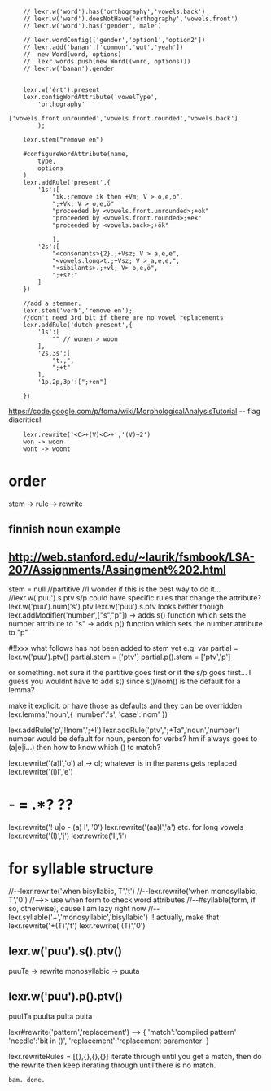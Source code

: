 		// lexr.w('word').has('orthography','vowels.back')
		// lexr.w('werd').doesNotHave('orthography','vowels.front')
		// lexr.w('word').has('gender','male')

		// lexr.wordConfig(['gender','option1','option2'])
		// lexr.add('banan',['common','wut','yeah'])
		// 	new Word(word, options)
		// 	lexr.words.push(new Word((word, options)))
		// lexr.w('banan').gender


		lexr.w('ért').present
		lexr.configWordAttribute('vowelType',
			'orthography'
			['vowels.front.unrounded','vowels.front.rounded','vowels.back']
			);

		lexr.stem("remove en")

		#configureWordAttribute(name,
			type,
			options
		)
		lexr.addRule('present',{
			'1s':[
				"ik.;remove ik then +Vm; V > o,e,ö",
				";+Vk; V > o,e,ö"
				"proceeded by <vowels.front.unrounded>;+ok"
				"proceeded by <vowels.front.rounded>;+ek"
				"proceeded by <vowels.back>;+ök"

				],
			'2s':[
				"<consonants>{2}.;+Vsz; V > a,e,e",
				"<vowels.long>t.;+Vsz; V > a,e,e,",
				"<sibilants>.;+vl; V> o,e,ö",
				";+sz;"
			]
		})

		//add a stemmer.
		lexr.stem('verb','remove en');
		//don't need 3rd bit if there are no vowel replacements
		lexr.addRule('dutch-present',{
			'1s':[
				"" // wonen > woon
			],
			'2s,3s':[
				"t.;",
				";+t"
			],
			'1p,2p,3p':[";+en"]

		})
https://code.google.com/p/foma/wiki/MorphologicalAnalysisTutorial
-- flag diacritics!

		lexr.rewrite('<C>+(V)<C>+','(V)~2')
		won -> woon
		wont -> woont

# order
stem -> rule -> rewrite

## finnish noun example
## http://web.stanford.edu/~laurik/fsmbook/LSA-207/Assignments/Assingment%202.html
stem = null
//partitive
//I wonder if this is the best way to do it... 
//lexr.w('puu').s.ptv
s/p could have specific rules that change the attribute? 
lexr.w('puu').num('s').ptv
lexr.w('puu').s.ptv looks better though
lexr.addModifier('number',["s","p"])
	-> adds s() function which sets the number attribute to "s"
	-> adds p() function which sets the number attribute to "p"

#!!xxx what follows has not been added to stem yet
e.g.
var partial = lexr.w('puu').ptv()
partial.stem = ['ptv']
partial.p().stem = ['ptv','p']

or something. not sure if the partitive goes first or if the s/p goes first... 
I guess you wouldnt have to add s() since s()/nom() is the default for a lemma?

make it explicit. or have those as defaults and they can be overridden
lexr.lemma('noun',{
	'number':'s',
	'case':'nom'
})

lexr.addRule('p','!!nom',';+I')
lexr.addRule('ptv',";+Ta",'noun','number')
number would be default for noun, person for verbs?
hm if <V> always goes to (a|e|i...) then how to know which () to match?

lexr.rewrite('(a)I','o') aI -> oI; whatever is in the parens gets replaced
lexr.rewrite('(i)I','e')
# - = .*?  ??
lexr.rewrite('!<V> u|o - (a) I', '0')
lexr.rewrite('(aa)I','a') etc. for long vowels
lexr.rewrite('<V>(I)<V>','j')
lexr.rewrite('I','i')

# for syllable structure
//--lexr.rewrite('when bisyllabic, T','t')
//--lexr.rewrite('when monosyllabic, T','0')
//-->> use when form to check word attributes
//--#syllable(form, if so, otherwise), cause I am lazy right now
//--lexr.syllable('<C><V>+','monosyllabic','bisyllabic')
!! actually, make that
lexr.rewrite('<C><V>+(T)','t')
lexr.rewrite('(T)','0')
## lexr.w('puu').s().ptv() 
puuTa -> rewrite monosyllabic -> puuta
## lexr.w('puu').p().ptv()
puuITa
puuIta
puIta
puita

lexr#rewrite('pattern','replacement')
 --> { 'match':'compiled pattern'
 	   'needle':'bit in ()',
 	   'replacement':'replacement paramenter'
 }

 lexr.rewriteRules = [{},{},{},{}]
 	iterate through until you get a match, then do the rewrite
 	then keep iterating through until there is no match. 

 	bam. done. 